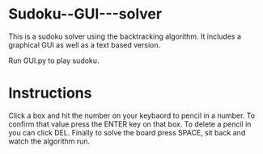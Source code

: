 # Sudoku--GUI---solver
This is a sudoku solver using the backtracking algorithm. It includes a graphical GUI as well as a text based version.

Run GUI.py to play sudoku.

# Instructions

Click a box and hit the number on your keybaord to pencil in a number. To confirm that value press the ENTER key on that box. To delete a pencil in you can click DEL. Finally to solve the board press SPACE, sit back and watch the algorithm run.
